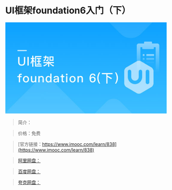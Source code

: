 # UI框架foundation6入门（下）

![img](../../assets/5fe442fa0001b5b205400304.jpg)

> 简介：

> 价格：免费

> [官方链接：https://www.imooc.com/learn/838](https://www.imooc.com/learn/838)

> [阿里网盘：]()

> [百度网盘：]()

> [夸克网盘：]()
